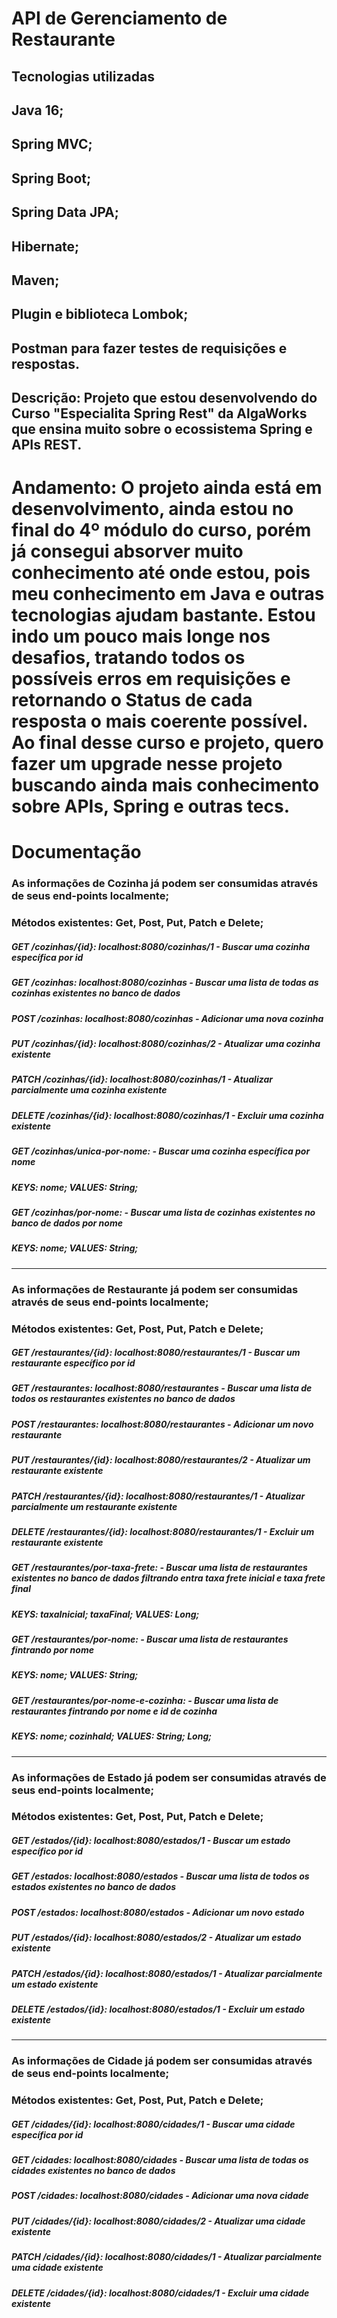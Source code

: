 # API de Gerenciamento de Restaurante

## Tecnologias utilizadas

## Java 16;
## Spring MVC;
## Spring Boot;
## Spring Data JPA;
## Hibernate;
## Maven;
## Plugin e biblioteca Lombok;
## Postman para fazer testes de requisições e respostas.

## Descrição: Projeto que estou desenvolvendo do Curso "Especialita Spring Rest" da AlgaWorks que ensina muito sobre o ecossistema Spring e APIs REST.  

# Andamento: O projeto ainda está em desenvolvimento, ainda estou no final do 4º módulo do curso, porém já consegui absorver muito conhecimento até onde estou, pois meu conhecimento em Java e outras tecnologias ajudam bastante. Estou indo um pouco mais longe nos desafios, tratando todos os possíveis erros em requisições e retornando o Status de cada resposta o mais coerente possível. Ao final desse curso e projeto, quero fazer um upgrade nesse projeto buscando ainda mais conhecimento sobre APIs, Spring e outras tecs.

# Documentação

### As informações de Cozinha já podem ser consumidas através de seus end-points localmente;
### Métodos existentes: Get, Post, Put, Patch e Delete;


##### GET /cozinhas/{id}: localhost:8080/cozinhas/1 - Buscar uma cozinha específica por id

##### GET /cozinhas: localhost:8080/cozinhas - Buscar uma lista de todas as cozinhas existentes no banco de dados

##### POST /cozinhas: localhost:8080/cozinhas - Adicionar uma nova cozinha

##### PUT /cozinhas/{id}: localhost:8080/cozinhas/2 - Atualizar uma cozinha existente

##### PATCH /cozinhas/{id}: localhost:8080/cozinhas/1 - Atualizar parcialmente uma cozinha existente

##### DELETE /cozinhas/{id}: localhost:8080/cozinhas/1 - Excluir uma cozinha existente

##### GET /cozinhas/unica-por-nome: - Buscar uma cozinha específica por nome
##### KEYS: nome; VALUES: String;

##### GET /cozinhas/por-nome: - Buscar uma lista de cozinhas existentes no banco de dados por nome
##### KEYS: nome; VALUES: String;



-------------------------------------------------------------------------------------------

### As informações de Restaurante já podem ser consumidas através de seus end-points localmente;
### Métodos existentes: Get, Post, Put, Patch e Delete;


##### GET /restaurantes/{id}: localhost:8080/restaurantes/1 - Buscar um restaurante específico por id

##### GET /restaurantes: localhost:8080/restaurantes - Buscar uma lista de todos os restaurantes existentes no banco de dados

##### POST /restaurantes: localhost:8080/restaurantes - Adicionar um novo restaurante

##### PUT /restaurantes/{id}: localhost:8080/restaurantes/2 - Atualizar um restaurante existente

##### PATCH /restaurantes/{id}: localhost:8080/restaurantes/1 - Atualizar parcialmente um restaurante existente

##### DELETE /restaurantes/{id}: localhost:8080/restaurantes/1 - Excluir um restaurante existente

##### GET /restaurantes/por-taxa-frete: - Buscar uma lista de restaurantes existentes no banco de dados filtrando entra taxa frete inicial e taxa frete final
##### KEYS: taxaInicial; taxaFinal; VALUES: Long;

##### GET /restaurantes/por-nome: - Buscar uma lista de restaurantes fintrando por nome
##### KEYS: nome;  VALUES: String;

##### GET /restaurantes/por-nome-e-cozinha: - Buscar uma lista de restaurantes fintrando por nome e id de cozinha
##### KEYS: nome; cozinhaId; VALUES: String; Long;

-------------------------------------------------------------------------------------------

### As informações de Estado já podem ser consumidas através de seus end-points localmente;
### Métodos existentes: Get, Post, Put, Patch e Delete;


##### GET /estados/{id}: localhost:8080/estados/1 - Buscar um estado específico por id

##### GET /estados: localhost:8080/estados - Buscar uma lista de todos os estados existentes no banco de dados

##### POST /estados: localhost:8080/estados - Adicionar um novo estado

##### PUT /estados/{id}: localhost:8080/estados/2 - Atualizar um estado existente

##### PATCH /estados/{id}: localhost:8080/estados/1 - Atualizar parcialmente um estado existente

##### DELETE /estados/{id}: localhost:8080/estados/1 - Excluir um estado existente

-------------------------------------------------------------------------------------------

### As informações de Cidade já podem ser consumidas através de seus end-points localmente;
### Métodos existentes: Get, Post, Put, Patch e Delete;


##### GET /cidades/{id}: localhost:8080/cidades/1 - Buscar uma cidade específica por id

##### GET /cidades: localhost:8080/cidades - Buscar uma lista de todas os cidades existentes no banco de dados

##### POST /cidades: localhost:8080/cidades - Adicionar uma nova cidade

##### PUT /cidades/{id}: localhost:8080/cidades/2 - Atualizar uma cidade existente

##### PATCH /cidades/{id}: localhost:8080/cidades/1 - Atualizar parcialmente uma cidade existente

##### DELETE /cidades/{id}: localhost:8080/cidades/1 - Excluir uma cidade existente
